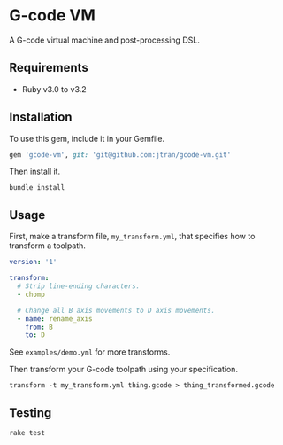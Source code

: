 # G-code VM

A G-code virtual machine and post-processing DSL.

## Requirements

- Ruby v3.0 to v3.2

## Installation

To use this gem, include it in your Gemfile.

```ruby
gem 'gcode-vm', git: 'git@github.com:jtran/gcode-vm.git'
```

Then install it.

```shell
bundle install
```

## Usage

First, make a transform file, `my_transform.yml`, that specifies how to
transform a toolpath.

```yaml
version: '1'

transform:
  # Strip line-ending characters.
  - chomp

  # Change all B axis movements to D axis movements.
  - name: rename_axis
    from: B
    to: D
```

See `examples/demo.yml` for more transforms.

Then transform your G-code toolpath using your specification.

```shell
transform -t my_transform.yml thing.gcode > thing_transformed.gcode
```

## Testing

```shell
rake test
```
